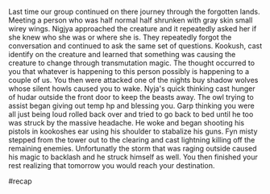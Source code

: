 Last time our group continued on there journey through the forgotten lands. Meeting a person who was half normal half shrunken with gray skin small wirey wings. Nigjya approached the creature and it repeatedly asked her if she knew who she was or where she is. They repeatedly forgot the conversation and continued to ask the same set of questions. Kookush, cast identify on the creature and learned that something was causing the creature to change through transmutation magic. The thought occurred to you that whatever is happening to this person possibly is happening to a couple of us. You then were attacked one of the nights buy shadow wolves whose silent howls caused you to wake. Nyja's quick thinking cast hunger of hudar outside the front door to keep the beasts away. The owl trying to assist began giving out temp hp and blessing you. Garp thinking you were all just being loud rolled back over and tried to go back to bed until he too was struck by the massive headache. He woke and began shooting his pistols in kookoshes ear using his shoulder to stabalize his guns. Fyn misty stepped from the tower out to the clearing and cast lightning killing off the remaining enemies. Unfortunatly the storm that was raging outside caused his magic to backlash and he struck himself as well. You then finished your rest realizing that tomorrow you would reach your destination. 

#recap 